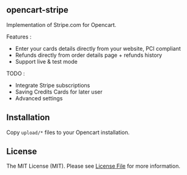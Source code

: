 ## opencart-stripe

Implementation of Stripe.com for Opencart.

Features :
- Enter your cards details directly from your website, PCI compliant
- Refunds directly from order details page + refunds history
- Support live & test mode

TODO :
- Integrate Stripe subscriptions
- Saving Credits Cards for later user
- Advanced settings

## Installation

Copy `upload/*` files to your Opencart installation.

## License

The MIT License (MIT). Please see [License File](LICENSE.md) for more information.
